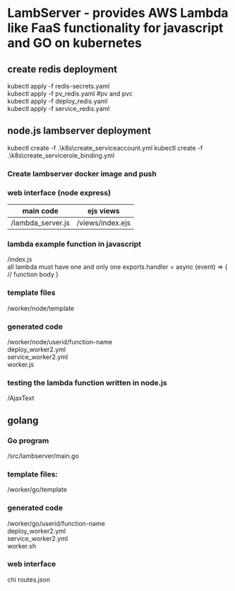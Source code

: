 # LambServer - provides AWS Lambda like FaaS functionality for javascript and GO on kubernetes

## create redis deployment
kubectl apply -f redis-secrets.yaml  
kubectl apply -f pv_redis.yaml #pv and pvc  
kubectl apply -f deploy_redis.yaml  
kubectl apply -f service_redis.yaml  

## node.js lambserver deployment
kubectl create -f .\k8s\create_serviceaccount.yml
kubectl create -f .\k8s\create_servicerole_binding.yml
### Create lambserver docker image and push

### web interface (node express)

|main code          |ejs views          |
|-------------------|-------------------|
|/lambda_server.js  |/views/index.ejs   |

### lambda example function in javascript 
/index.js  
all lambda must have one and only one exports.handler = async (event) => {  // function body }
### template files
/worker/node/template  
### generated code
/worker/node/userid/function-name  
    deploy_worker2.yml  
    service_worker2.yml  
    worker.js   
### testing the lambda function written in node.js
/AjaxText


## golang
### Go program 
/src/lambserver/main.go
### template files:  
/worker/go/template  
### generated code
/worker/go/userid/function-name  
   deploy_worker2.yml  
   service_worker2.yml  
   worker.sh  
### web interface
chi 
routes.json
